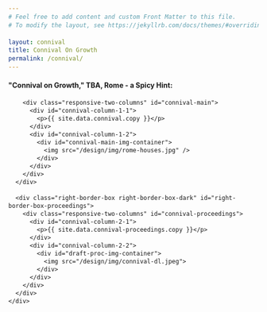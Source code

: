 ```yaml
---
# Feel free to add content and custom Front Matter to this file.
# To modify the layout, see https://jekyllrb.com/docs/themes/#overriding-theme-defaults

layout: connival
title: Connival On Growth
permalink: /connival/
---
```


<head>
    <meta charset="UTF-8" />
    <meta name="viewport" content="width=device-width">
    <link rel="stylesheet" type="text/css" href="../css/readmore-styles.css" />
    
</head>

<body id="connival-body">
  <div id="wrapper">
    <div class="info-block" id="connival-block">
      <div class="right-border-box right-border-box-dark" id="right-border-box-connival">
        <h4>"Connival on Growth," TBA, Rome - a Spicy Hint:</h4>

        <div class="responsive-two-columns" id="connival-main">
          <div id="connival-column-1-1">
            <p>{{ site.data.connival.copy }}</p>
          </div>
          <div id="connival-column-1-2">
            <div id="connival-main-img-container">
              <img src="/design/img/rome-houses.jpg" />
            </div>
          </div>
        </div>
      </div>

      <div class="right-border-box right-border-box-dark" id="right-border-box-proceedings">
        <div class="responsive-two-columns" id="connival-proceedings">
          <div id="connival-column-2-1">
            <p>{{ site.data.connival-proceedings.copy }}</p>
          </div>
          <div id="connival-column-2-2">
            <div id="draft-proc-img-container">
              <img src="/design/img/connival-dl.jpeg">
            </div>
          </div>
        </div>
      </div>
    </div>
  </div>
</body>